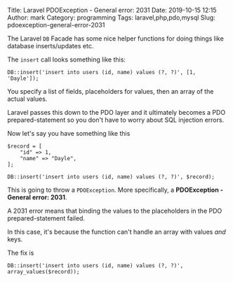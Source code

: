Title: Laravel PDOException - General error: 2031
Date: 2019-10-15 12:15
Author: mark
Category: programming
Tags: laravel,php,pdo,mysql
Slug: pdoexception-general-error-2031

The Laravel `DB` Facade has some nice helper functions for doing things like database inserts/updates etc.

The `insert` call looks something like this:
```
DB::insert('insert into users (id, name) values (?, ?)', [1, 'Dayle']);
```

You specify a list of fields, placeholders for values, then an array of the actual values.

Laravel passes this down to the PDO layer and it ultimately becomes a PDO prepared-statement so you don't have to worry about SQL injection errors.

Now let's say you have something like this
```
$record = [
    "id" => 1,
    "name" => "Dayle",
];

DB::insert('insert into users (id, name) values (?, ?)', $record);
```

This is going to throw a `PDOException`. More specifically, a **PDOException - General error: 2031**.

A 2031 error means that binding the values to the placeholders in the PDO prepared-statement failed.

In this case, it's because the function can't handle an array with values _and_ keys.

The fix is
```
DB::insert('insert into users (id, name) values (?, ?)', array_values($record));
```
